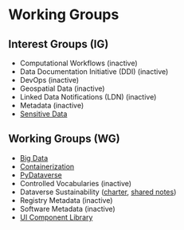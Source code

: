# Working Groups
## Interest Groups (IG)
- Computational Workflows (inactive)
- Data Documentation Initiative (DDI) (inactive)
- DevOps (inactive)
- Geospatial Data (inactive)
- Linked Data Notifications (LDN) (inactive)
- Metadata (inactive)
- [Sensitive Data](https://groups.google.com/g/dataverse-community/c/P-yR0JV26Fc/m/l11RQ4cwAQAJ)

## Working Groups (WG)
- [Big Data](https://dataversecommunity.slack.com/archives/C06429RS3D5)
- [Containerization](https://ct.gdcc.io)
- [PyDataverse](https://py.gdcc.io/)
- Controlled Vocabularies (inactive)
- Dataverse Sustainability ([charter](https://docs.google.com/document/d/17zp7hBy4OeprpZ4cL2YwuhpRL9li-7j_OCjYE0MYC1k/edit?usp=sharing), [shared notes](https://docs.google.com/document/d/1uBCeLOkHuW0BHMdMbAT3zh8gsaPFWHR1NCTVAR7Xh_A/edit?usp=sharing))
- Registry Metadata (inactive)
- Software Metadata (inactive)
- [UI Component Library](https://groups.google.com/g/dataverse-community/c/4iuH6HRUy2c/m/59beyU3OAQAJ)
